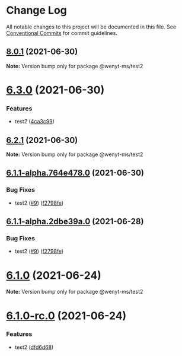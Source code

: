 # Change Log

All notable changes to this project will be documented in this file.
See [Conventional Commits](https://conventionalcommits.org) for commit guidelines.

## [8.0.1](https://github.com/wenytang-ms-123/testavc/compare/@wenyt-ms/test2@6.3.0...@wenyt-ms/test2@8.0.1) (2021-06-30)

**Note:** Version bump only for package @wenyt-ms/test2





# [6.3.0](https://github.com/wenytang-ms-123/testavc/compare/@wenyt-ms/test2@6.2.1...@wenyt-ms/test2@6.3.0) (2021-06-30)


### Features

* test2 ([4ca3c99](https://github.com/wenytang-ms-123/testavc/commit/4ca3c9997113337e1c45f982415151bbc572a03d))





## [6.2.1](https://github.com/wenytang-ms-123/testavc/compare/@wenyt-ms/test2@6.1.1-alpha.764e478.0...@wenyt-ms/test2@6.2.1) (2021-06-30)

**Note:** Version bump only for package @wenyt-ms/test2





## [6.1.1-alpha.764e478.0](https://github.com/wenytang-ms-123/testavc/compare/@wenyt-ms/test2@6.1.0...@wenyt-ms/test2@6.1.1-alpha.764e478.0) (2021-06-30)


### Bug Fixes

* test2 ([#9](https://github.com/wenytang-ms-123/testavc/issues/9)) ([f2798fe](https://github.com/wenytang-ms-123/testavc/commit/f2798fedc13bac9a598e03f51ff9fbf4044f8efa))





## [6.1.1-alpha.2dbe39a.0](https://github.com/wenytang-ms-123/testavc/compare/@wenyt-ms/test2@6.1.0...@wenyt-ms/test2@6.1.1-alpha.2dbe39a.0) (2021-06-28)


### Bug Fixes

* test2 ([#9](https://github.com/wenytang-ms-123/testavc/issues/9)) ([f2798fe](https://github.com/wenytang-ms-123/testavc/commit/f2798fedc13bac9a598e03f51ff9fbf4044f8efa))





# [6.1.0](https://github.com/wenytang-ms-123/testavc/compare/@wenyt-ms/test2@6.1.0-rc.0...@wenyt-ms/test2@6.1.0) (2021-06-24)

**Note:** Version bump only for package @wenyt-ms/test2





# [6.1.0-rc.0](https://github.com/wenytang-ms-123/testavc/compare/@wenyt-ms/test2@6.0.4...@wenyt-ms/test2@6.1.0-rc.0) (2021-06-24)


### Features

* test2 ([dfd6d68](https://github.com/wenytang-ms-123/testavc/commit/dfd6d6881f3c97b2801cdec1196c3873bfef69fc))
